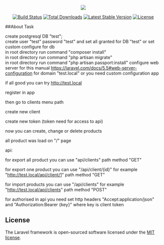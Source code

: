<p align="center"><img src="https://laravel.com/assets/img/components/logo-laravel.svg"></p>

<p align="center">
<a href="https://travis-ci.org/laravel/framework"><img src="https://travis-ci.org/laravel/framework.svg" alt="Build Status"></a>
<a href="https://packagist.org/packages/laravel/framework"><img src="https://poser.pugx.org/laravel/framework/d/total.svg" alt="Total Downloads"></a>
<a href="https://packagist.org/packages/laravel/framework"><img src="https://poser.pugx.org/laravel/framework/v/stable.svg" alt="Latest Stable Version"></a>
<a href="https://packagist.org/packages/laravel/framework"><img src="https://poser.pugx.org/laravel/framework/license.svg" alt="License"></a>
</p>

##About Task


create postgresql DB "test"; <br>
create user "test" password "test" and set all granted for DB "test" or set custom configure for db<br>
in root directory run command "composer install"<br>
in root directory run command "php artisan migrate" <br>
in root directory run command "php artisan passport:install"
configure web server for this manual https://laravel.com/docs/5.5#web-server-configuration for domain "test.local" or you need custom configuration app

if all good you can try http://test.local

register in app

then go to clients menu path

create new client

create new token (token need for access to api)

now you can create, change or delete products

all product was load on "/" page

api:

for export all product you can use "api/clients" path method "GET"

for export one product you can use "/api/client/{id}" for example "http://test.local/api/client/1" path method "GET"

for import products you can use "/api/clients" for example "http://test.local/api/clients" path method "POST"

for authorised in api you need set http headers "Accept:application/json" and "Authorization:Bearer {key}" where key is client token

## License

The Laravel framework is open-sourced software licensed under the [MIT license](http://opensource.org/licenses/MIT).
